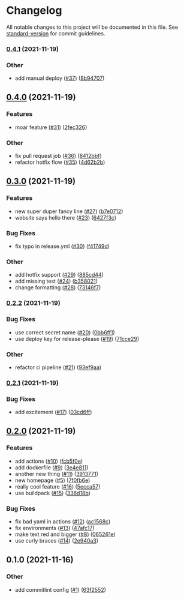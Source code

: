 # Changelog

All notable changes to this project will be documented in this file. See [standard-version](https://github.com/conventional-changelog/standard-version) for commit guidelines.

### [0.4.1](https://www.github.com/austinmitchem/eager-euler/compare/v0.4.0...v0.4.1) (2021-11-19)


### Other

* add manual deploy ([#37](https://www.github.com/austinmitchem/eager-euler/issues/37)) ([8b94707](https://www.github.com/austinmitchem/eager-euler/commit/8b94707693b552ebb00f7994c6eec1b19caa7f4b))

## [0.4.0](https://www.github.com/austinmitchem/eager-euler/compare/v0.3.0...v0.4.0) (2021-11-19)


### Features

* moar feature ([#31](https://www.github.com/austinmitchem/eager-euler/issues/31)) ([2fec326](https://www.github.com/austinmitchem/eager-euler/commit/2fec326bebc2b682d96584403589da5796eb3e24))


### Other

* fix pull request job ([#36](https://www.github.com/austinmitchem/eager-euler/issues/36)) ([8412bbf](https://www.github.com/austinmitchem/eager-euler/commit/8412bbfba985da6344d03a1ab9bbbd34083d0049))
* refactor hotfix flow ([#35](https://www.github.com/austinmitchem/eager-euler/issues/35)) ([4d62b2b](https://www.github.com/austinmitchem/eager-euler/commit/4d62b2b936a08ca6c715735e6bade4fbeb3e987e))

## [0.3.0](https://www.github.com/austinmitchem/eager-euler/compare/v0.2.2...v0.3.0) (2021-11-19)


### Features

* new super duper fancy line ([#27](https://www.github.com/austinmitchem/eager-euler/issues/27)) ([b7e0712](https://www.github.com/austinmitchem/eager-euler/commit/b7e0712feeaa1b1d4afece4159fd3828fef1a8a9))
* website says hello there ([#23](https://www.github.com/austinmitchem/eager-euler/issues/23)) ([6427f3c](https://www.github.com/austinmitchem/eager-euler/commit/6427f3c72cdd6d1668565d878034205b863f246e))


### Bug Fixes

* fix typo in release.yml ([#30](https://www.github.com/austinmitchem/eager-euler/issues/30)) ([f41749d](https://www.github.com/austinmitchem/eager-euler/commit/f41749dc8680c8b66daaffa4efcfbb1f4768c573))


### Other

* add hotfix support ([#29](https://www.github.com/austinmitchem/eager-euler/issues/29)) ([885cd44](https://www.github.com/austinmitchem/eager-euler/commit/885cd444ecb8b6246440b8b9e9cc04f4c0b86fa6))
* add missing test ([#24](https://www.github.com/austinmitchem/eager-euler/issues/24)) ([b358021](https://www.github.com/austinmitchem/eager-euler/commit/b35802130be9083eef32dcc04704518f55f71e85))
* change formatting ([#28](https://www.github.com/austinmitchem/eager-euler/issues/28)) ([73146f7](https://www.github.com/austinmitchem/eager-euler/commit/73146f7bf077d844728fd08083fd2130b5eb9ec5))

### [0.2.2](https://www.github.com/austinmitchem/eager-euler/compare/v0.2.1...v0.2.2) (2021-11-19)


### Bug Fixes

* use correct secret name ([#20](https://www.github.com/austinmitchem/eager-euler/issues/20)) ([0bb6ff1](https://www.github.com/austinmitchem/eager-euler/commit/0bb6ff12ce2a77beda1f04a46979819fe6e006b8))
* use deploy key for release-please ([#19](https://www.github.com/austinmitchem/eager-euler/issues/19)) ([71cce29](https://www.github.com/austinmitchem/eager-euler/commit/71cce29f0634c47d087bc7af846eca913a7c8078))


### Other

* refactor ci pipeline ([#21](https://www.github.com/austinmitchem/eager-euler/issues/21)) ([93ef9aa](https://www.github.com/austinmitchem/eager-euler/commit/93ef9aa2cc7baae8557ef8f912dd41edb07d4882))

### [0.2.1](https://www.github.com/austinmitchem/eager-euler/compare/v0.2.0...v0.2.1) (2021-11-19)


### Bug Fixes

* add excitement ([#17](https://www.github.com/austinmitchem/eager-euler/issues/17)) ([03cd6ff](https://www.github.com/austinmitchem/eager-euler/commit/03cd6ff349b9895799f4b0c41ba9a71f1c6aef07))

## [0.2.0](https://www.github.com/austinmitchem/eager-euler/compare/v0.1.0...v0.2.0) (2021-11-19)


### Features

* add actions ([#10](https://www.github.com/austinmitchem/eager-euler/issues/10)) ([fcb5f0e](https://www.github.com/austinmitchem/eager-euler/commit/fcb5f0e6112b353f41eeafddbcf9551a549bb3d5))
* add dockerfile ([#9](https://www.github.com/austinmitchem/eager-euler/issues/9)) ([3e4e811](https://www.github.com/austinmitchem/eager-euler/commit/3e4e8115d755a43feda66c3a1d84e58d621bdbd2))
* another new thing ([#11](https://www.github.com/austinmitchem/eager-euler/issues/11)) ([3913771](https://www.github.com/austinmitchem/eager-euler/commit/391377185c34a35a6d81a4848d13cb7cdc227dc3))
* new homepage ([#5](https://www.github.com/austinmitchem/eager-euler/issues/5)) ([7f0fb6e](https://www.github.com/austinmitchem/eager-euler/commit/7f0fb6e99a2904d42f22c2088ac63f22948c533b))
* really cool feature ([#16](https://www.github.com/austinmitchem/eager-euler/issues/16)) ([5ecca57](https://www.github.com/austinmitchem/eager-euler/commit/5ecca57fbf6df22f392f87d02f83b1cb3c976515))
* use buildpack ([#15](https://www.github.com/austinmitchem/eager-euler/issues/15)) ([336d18b](https://www.github.com/austinmitchem/eager-euler/commit/336d18be772a4ae28ad2b74775f65c4ef2096feb))


### Bug Fixes

* fix bad yaml in actions ([#12](https://www.github.com/austinmitchem/eager-euler/issues/12)) ([ac1568c](https://www.github.com/austinmitchem/eager-euler/commit/ac1568c6ba87a75fa2d48942043c60e003661ca2))
* fix environments ([#13](https://www.github.com/austinmitchem/eager-euler/issues/13)) ([47afc17](https://www.github.com/austinmitchem/eager-euler/commit/47afc175810c6ab0099ee282870a9bb735de7baa))
* make text red and bigger ([#8](https://www.github.com/austinmitchem/eager-euler/issues/8)) ([065261e](https://www.github.com/austinmitchem/eager-euler/commit/065261ed7d1eb3f784d74ed83349ce63bf51783d))
* use curly braces ([#14](https://www.github.com/austinmitchem/eager-euler/issues/14)) ([2e940a3](https://www.github.com/austinmitchem/eager-euler/commit/2e940a332d1096e65a764bae72685f8e4ae211a2))

## 0.1.0 (2021-11-16)


### Other

* add commitlint config ([#1](https://github.com/austinmitchem/eager-euler/issues/1)) ([63f2552](https://github.com/austinmitchem/eager-euler/commit/63f2552b27c2c58588aaa3fc4ca2d6416ab85ed0))
